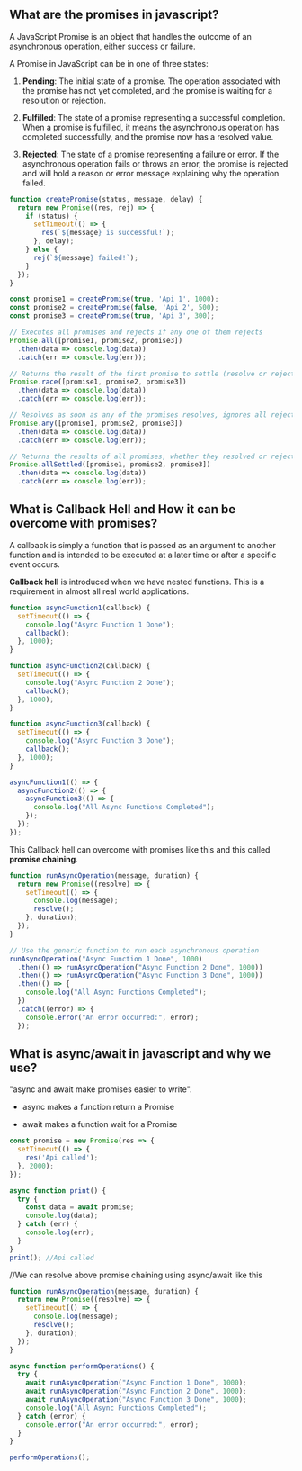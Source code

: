 ## What are the promises in javascript?
A JavaScript Promise is an object that handles the outcome of an asynchronous operation, either success or failure.

A Promise in JavaScript can be in one of three states:

1. **Pending**: The initial state of a promise. The operation associated with the promise has not yet completed, and the promise is waiting for a resolution or rejection.

2. **Fulfilled**: The state of a promise representing a successful completion. When a promise is fulfilled, it means the asynchronous operation has completed successfully, and the promise now has a resolved value.

3. **Rejected**: The state of a promise representing a failure or error. If the asynchronous operation fails or throws an error, the promise is rejected and will hold a reason or error message explaining why the operation failed.

```js
function createPromise(status, message, delay) {
  return new Promise((res, rej) => {
    if (status) {
      setTimeout(() => {
        res(`${message} is successful!`);
      }, delay);
    } else {
      rej(`${message} failed!`);
    }
  });
}

const promise1 = createPromise(true, 'Api 1', 1000);
const promise2 = createPromise(false, 'Api 2', 500);
const promise3 = createPromise(true, 'Api 3', 300);

// Executes all promises and rejects if any one of them rejects
Promise.all([promise1, promise2, promise3])
  .then(data => console.log(data))
  .catch(err => console.log(err));

// Returns the result of the first promise to settle (resolve or reject)
Promise.race([promise1, promise2, promise3])
  .then(data => console.log(data))
  .catch(err => console.log(err));

// Resolves as soon as any of the promises resolves, ignores all rejections unless all promises reject
Promise.any([promise1, promise2, promise3])
  .then(data => console.log(data))
  .catch(err => console.log(err));

// Returns the results of all promises, whether they resolved or rejected
Promise.allSettled([promise1, promise2, promise3])
  .then(data => console.log(data))
  .catch(err => console.log(err));


```

## What is Callback Hell and How it can be overcome with promises?

 A callback is simply a function that is passed as an argument to another function and is intended to be executed at a later time or after a specific event occurs.

 __Callback hell__ is introduced when we have nested functions. This is a requirement in almost all real world applications.


```js
function asyncFunction1(callback) {
  setTimeout(() => {
    console.log("Async Function 1 Done");
    callback();
  }, 1000);
}

function asyncFunction2(callback) {
  setTimeout(() => {
    console.log("Async Function 2 Done");
    callback();
  }, 1000);
}

function asyncFunction3(callback) {
  setTimeout(() => {
    console.log("Async Function 3 Done");
    callback();
  }, 1000);
}

asyncFunction1(() => {
  asyncFunction2(() => {
    asyncFunction3(() => {
      console.log("All Async Functions Completed");
    });
  });
});

```

This Callback hell can overcome with promises like this and this called __promise chaining__.

```js
function runAsyncOperation(message, duration) {
  return new Promise((resolve) => {
    setTimeout(() => {
      console.log(message);
      resolve();
    }, duration);
  });
}

// Use the generic function to run each asynchronous operation
runAsyncOperation("Async Function 1 Done", 1000)
  .then(() => runAsyncOperation("Async Function 2 Done", 1000))
  .then(() => runAsyncOperation("Async Function 3 Done", 1000))
  .then(() => {
    console.log("All Async Functions Completed");
  })
  .catch((error) => {
    console.error("An error occurred:", error);
  });


```

## What is async/await in javascript and why we use?
"async and await make promises easier to write".

- async makes a function return a Promise

- await makes a function wait for a Promise

```js
const promise = new Promise(res => {
  setTimeout(() => {
    res('Api called');
  }, 2000);
});

async function print() {
  try {
    const data = await promise;
    console.log(data);
  } catch (err) {
    console.log(err);
  }
}
print(); //Api called
```

//We can resolve above promise chaining using async/await like this

```js
function runAsyncOperation(message, duration) {
  return new Promise((resolve) => {
    setTimeout(() => {
      console.log(message);
      resolve();
    }, duration);
  });
}

async function performOperations() {
  try {
    await runAsyncOperation("Async Function 1 Done", 1000);
    await runAsyncOperation("Async Function 2 Done", 1000);
    await runAsyncOperation("Async Function 3 Done", 1000);
    console.log("All Async Functions Completed");
  } catch (error) {
    console.error("An error occurred:", error);
  }
}

performOperations();

```